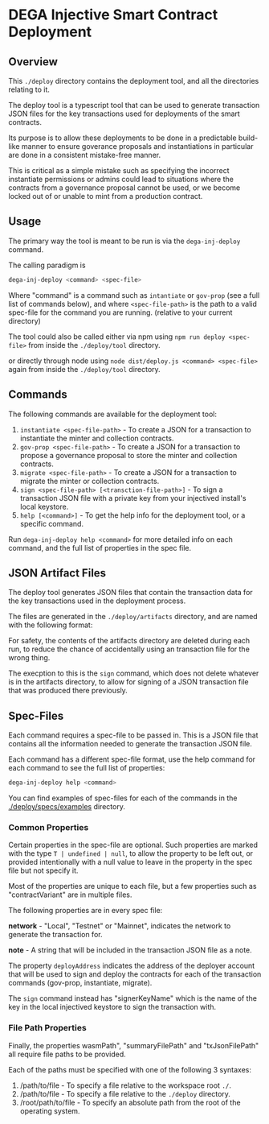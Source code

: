 # DEGA Injective Smart Contract Deployment

## Overview

This `./deploy` directory contains the deployment tool, and all the directories relating to it.

The deploy tool is a typescript tool that can be used to generate transaction JSON files for the key transactions
used for deployments of the smart contracts.

Its purpose is to allow these deployments to be done in a predictable build-like manner to ensure goverance proposals
and instantiations in particular are done in a consistent mistake-free manner.

This is critical as a simple mistake such as specifying the incorrect instantiate permissions or admins could lead to
situations where the contracts from a governance proposal cannot be used, or we become locked out of or 
unable to mint from a production contract.

## Usage

The primary way the tool is meant to be run is via the `dega-inj-deploy` command.

The calling paradigm is 
```bash
dega-inj-deploy <command> <spec-file>
```
Where "command" is a command such as `intantiate` or `gov-prop` (see a full list of commands below), and where `<spec-file-path>` is the path to a valid spec-file
for the command you are running. (relative to your current directory)

The tool could also be called either via npm using `npm run deploy <spec-file>` from inside the `./deploy/tool` directory.

or directly through node using `node dist/deploy.js <command> <spec-file>` again from inside the `./deploy/tool` directory.

## Commands

The following commands are available for the deployment tool:

1. `instantiate <spec-file-path>` - To create a JSON for a transaction to instantiate the minter and collection contracts.
2. `gov-prop <spec-file-path>` - To create a JSON for a transaction to propose a governance proposal to store the minter and collection contracts.
3. `migrate <spec-file-path>` - To create a JSON for a transaction to migrate the minter or collection contracts.
4. `sign <spec-file-path> [<transction-file-path>]` - To sign a transaction JSON file with a private key from your injectived install's local keystore.
5. `help [<command>]` - To get the help info for the deployment tool, or a specific command.

Run `dega-inj-deploy help <command>` for more detailed info on each command, and the full list of properties in the spec file.


## JSON Artifact Files

The deploy tool generates JSON files that contain the transaction data for the key transactions used in the deployment process.

The files are generated in the `./deploy/artifacts` directory, and are named with the following format:

For safety, the contents of the artifacts directory are deleted during each run, to reduce the chance of accidentally using an transaction
file for the wrong thing.

The execption to this is the `sign` command, which does not delete whatever is in the artifacts directory, to allow for signing
of a JSON transaction file that was produced there previously.

## Spec-Files

Each command requires a spec-file to be passed in. This is a JSON file that contains all the information needed to 
generate the transaction JSON file.

Each command has a different spec-file format, use the help command for each command to see the full list of properties:

```bash
dega-inj-deploy help <command>
```

You can find examples of spec-files for each of the commands in the [./deploy/specs/examples](./deploy/specs/examples) directory.

### Common Properties

Certain properties in the spec-file are optional. Such properties are marked with the type `T | undefined | null`, to
allow the property to be left out, or provided intentionally with a null value to leave in the property in the spec file but not specify it.

Most of the properties are unique to each file, but a few properties such as "contractVariant" are in multiple files.

The following properties are in every spec file:

**network** - "Local", "Testnet" or "Mainnet", indicates the network to generate the transaction for.

**note** - A string that will be included in the transaction JSON file as a note.

The property `deployAddress` indicates the address of the deployer account that will be used to sign and deploy the contracts for each
of the transaction commands (gov-prop, instantiate, migrate). 

The `sign` command instead has "signerKeyName" which is the name of the key in the local injectived keystore to sign the transaction with.

### File Path Properties

Finally, the properties wasmPath", "summaryFilePath" and "txJsonFilePath" all require file paths to be provided.

Each of the paths must be specified with one of the following 3 syntaxes:

1. <workspaces>/path/to/file - To specify a file relative to the workspace root `./`.
2. <deploy>/path/to/file - To specify a file relative to the `./deploy` directory.
3. /root/path/to/file - To specify an absolute path from the root of the operating system.
